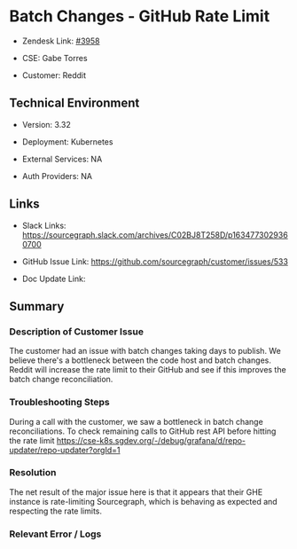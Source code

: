 

# Batch Changes - GitHub Rate Limit <!-- Ticket Title  Hint: include keywords to make it searchable -->



- Zendesk Link: [#3958](https://sourcegraph.zendesk.com/agent/tickets/3958)

- CSE: Gabe Torres

- Customer: Reddit <!-- Redact if this contains personally identifying information -->


<!-- Data populated from integration, speak to Ben Gordon or Michael Bali if not working -->

<!-- During Internal team trial, fill missing data manually (we are waiting for all data to sync) -->



## Technical Environment

- Version: ​3.32

- Deployment: Kubernetes

- External Services: NA

- Auth Providers: NA





## Links
<!-- Data for CSE manual entry -->
- Slack Links: https://sourcegraph.slack.com/archives/C02BJ8T258D/p1634773029360700 

- GitHub Issue Link: https://github.com/sourcegraph/customer/issues/533 

- Doc Update Link: 



## Summary

### Description of Customer Issue
The customer had an issue with batch changes taking days to publish. We believe there's a bottleneck between the code host and batch changes. Reddit will increase the rate limit to their GitHub and see if this improves the batch change reconciliation.



### Troubleshooting Steps
During a call with the customer, we saw a bottleneck in batch change reconciliations.
To check remaining calls to GitHub rest API before hitting the rate limit
https://cse-k8s.sgdev.org/-/debug/grafana/d/repo-updater/repo-updater?orgId=1



### Resolution
The net result of the major issue here is that it appears that their GHE instance is rate-limiting Sourcegraph, which is behaving as expected and respecting the rate limits.



### Relevant Error / Logs

<!-- Please redact keys, tokens, and personal identifying information -->




<!-- Once complete, upload a copy to https://github.com/sourcegraph/support-tools-internal/tree/main/resolved-tickets as a .md file -->
<!-- Name the file 3958.md -->
